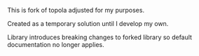This is fork of topola adjusted for my purposes.

Created as a temporary solution until I develop my own.

Library introduces breaking changes to forked library so default documentation no longer applies.